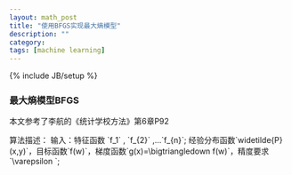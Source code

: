 ```yaml
---
layout: math_post
title: "使用BFGS实现最大熵模型"
description: ""
category: 
tags: [machine learning]
---
```

{% include JB/setup %}

### 最大熵模型BFGS
本文参考了李航的《统计学校方法》第6章P92

算法描述：
 输入：特征函数 \`f_1\` , \`f_{2}\` ,…\`f_{n}\`; 经验分布函数\`widetilde{P}(x,y)\`，目标函数\`f(w)\`，梯度函数\`g(x)=\bigtriangledown f(w)\`，精度要求\`\varepsilon \`;
